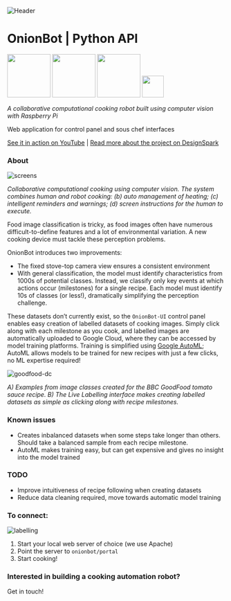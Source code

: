 ![Header](https://user-images.githubusercontent.com/32883278/97621285-a4208a80-1a1a-11eb-8b7f-90141d867982.png)

# OnionBot | Python API

<p float="left">
    <img src="https://www.raspberrypi.org/wp-content/uploads/2011/10/Raspi-PGB001.png" height="100"/>
    <img src="https://www.nasuni.com/wp-content/uploads/2019/10/googleCloudPartner.png" height="100"/>
    <img src="https://miro.medium.com/max/400/0*xNxZokzztcgpPueM.png" height="100"/>
    <img src="https://user-images.githubusercontent.com/32883278/84203339-32fb2d80-aaa1-11ea-843e-f7f69da66e53.png" height="50"/>
</p>

*A collaborative computational cooking robot built using computer vision with Raspberry Pi*

Web application for control panel and sous chef interfaces

[See it in action on YouTube](https://youtu.be/poE4O6JZY0E) | 
[Read more about the project on DesignSpark](https://www.rs-online.com/designspark/student-innovation-onionbot-building-a-robot-sous-chef)


### About 

![screens](https://user-images.githubusercontent.com/32883278/97645265-5882d680-1a44-11eb-923b-4e0b824d027c.png)

*Collaborative computational cooking using computer vision. The system combines human and robot cooking: (b) auto management of heating; (c) intelligent reminders and warnings; (d) screen instructions for the human to execute.*

Food image classification is tricky, as food images often have numerous difficult-to-define features and a lot of environmental variation. A new cooking device must tackle these perception problems.

OnionBot introduces two improvements:

- The fixed stove-top camera view ensures a consistent environment
- With general classification, the model must identify characteristics from 1000s of potential classes. Instead, we classify only key events at which actions occur (milestones) for a single recipe. Each model must identify 10s of classes (or less!), dramatically simplifying the perception challenge.

These datasets don’t currently exist, so the `OnionBot-UI` control panel enables easy creation of labelled datasets of cooking images. Simply click along with each milestone as you cook, and labelled images are automatically uploaded to Google Cloud, where they can be accessed by model training platforms. Training is simplified using [Google AutoML](https://cloud.google.com/automl); AutoML allows models to be trained for new recipes with just a few clicks, no ML expertise required!

![goodfood-dc](https://user-images.githubusercontent.com/32883278/97644789-291f9a00-1a43-11eb-965b-ce205b0cad7d.jpg)

*A) Examples from image classes created for the BBC GoodFood tomato sauce recipe. B) The Live Labelling interface makes creating labelled datasets as simple as clicking along with recipe milestones.*

### Known issues 

- Creates inbalanced datasets when some steps take longer than others. Should take a balanced sample from each recipe milestone. 
- AutoML makes training easy, but can get expensive and gives no insight into the model trained


### TODO 

- Improve intuitiveness of recipe following when creating datasets 
- Reduce data cleaning required, move towards automatic model training 

### To connect:

![labelling](https://user-images.githubusercontent.com/32883278/85966412-9cdb6880-b9b7-11ea-9306-bfe3712407bd.png)

1. Start your local web server of choice (we use Apache)
2. Point the server to `onionbot/portal`
3. Start cooking! 


### Interested in building a cooking automation robot?

Get in touch! 




